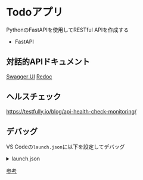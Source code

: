 # Todoアプリ
PythonのFastAPIを使用してRESTful APIを作成する

- FastAPI

## 対話的APIドキュメント
[Swagger UI](http://127.0.0.1:8000/docs)
[Redoc](http://127.0.0.1:8000/redoc)

## ヘルスチェック
https://testfully.io/blog/api-health-check-monitoring/

## デバッグ
VS Codeの`launch.json`に以下を設定してデバッグ
<details>
    <summary>launch.json</summary>

    ```json
    {
    // Use IntelliSense to learn about possible attributes.
    // Hover to view descriptions of existing attributes.
    // For more information, visit: https://go.microsoft.com/fwlink/?linkid=830387
    "version": "0.2.0",
    "configurations": [
        {
            "name": "Python: Current File",
            "type": "python",
            "request": "launch",
            // "program": "${file}",
            "console": "integratedTerminal",
            "justMyCode": true,
            "module": "uvicorn",
            "args": [
                "todo_app.main:app",
                "--reload"
                ]
            }
        ]
    }
    ```   
</details>

[参考](https://zenn.dev/kazukinoto/scraps/0ef097372a5aa0)